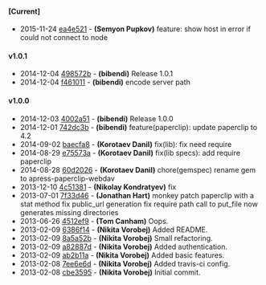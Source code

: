 
#### [Current]
 * 2015-11-24 [ea4e521](../../commit/ea4e521) - __(Semyon Pupkov)__ feature: show host in error if could not connect to node

#### v1.0.1
 * 2014-12-04 [498572b](../../commit/498572b) - __(bibendi)__ Release 1.0.1
 * 2014-12-04 [f461011](../../commit/f461011) - __(bibendi)__ encode server path

#### v1.0.0
 * 2014-12-03 [4002a51](../../commit/4002a51) - __(bibendi)__ Release 1.0.0
 * 2014-12-01 [742dc3b](../../commit/742dc3b) - __(bibendi)__ feature(paperclip): update paperclip to 4.2
 * 2014-09-02 [baecfa8](../../commit/baecfa8) - __(Korotaev Danil)__ fix(lib): fix need require
 * 2014-08-29 [e75573a](../../commit/e75573a) - __(Korotaev Danil)__ fix(lib specs): add require paperclip
 * 2014-08-28 [60d2026](../../commit/60d2026) - __(Korotaev Danil)__ chore(gemspec) rename gem to apress-paperclip-webdav
 * 2013-12-10 [4c51381](../../commit/4c51381) - __(Nikolay Kondratyev)__ fix
 * 2013-07-01 [7f33d46](../../commit/7f33d46) - __(Jonathan Hart)__ monkey patch paperclip with a stat method fix public_url generation fix require path call to put_file now generates missing directories
 * 2013-06-26 [4512ef9](../../commit/4512ef9) - __(Tom Canham)__ Oops.
 * 2013-02-09 [6386f14](../../commit/6386f14) - __(Nikita Vorobej)__ Added README.
 * 2013-02-09 [8a5a52b](../../commit/8a5a52b) - __(Nikita Vorobej)__ Small refactoring.
 * 2013-02-09 [a82887d](../../commit/a82887d) - __(Nikita Vorobej)__ Added authentication.
 * 2013-02-09 [ab2b11a](../../commit/ab2b11a) - __(Nikita Vorobej)__ Added basic features.
 * 2013-02-08 [7ee6e6d](../../commit/7ee6e6d) - __(Nikita Vorobej)__ Added travis-ci config.
 * 2013-02-08 [cbe3595](../../commit/cbe3595) - __(Nikita Vorobej)__ Initial commit.
